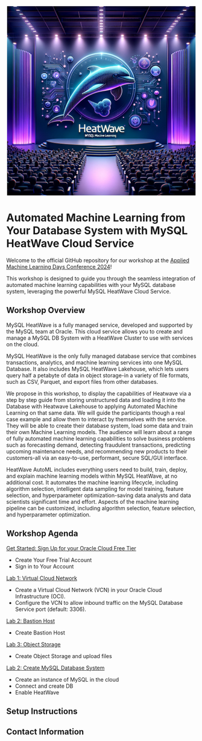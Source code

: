 
<div align="center">
    <img src="images/workshop_logo.webp" width="500" alt="Workshop logo">
</div>


# Automated Machine Learning from Your Database System with MySQL HeatWave Cloud Service

Welcome to the official GitHub repository for our workshop at the [Applied Machine Learning Days Conference 2024](https://www.appliedmldays.org/)!

This workshop is designed to guide you through the seamless integration of automated machine learning capabilities with your MySQL database system, leveraging the powerful MySQL HeatWave Cloud Service.


## Workshop Overview

MySQL HeatWave is a fully managed service, developed and supported by the MySQL team at Oracle. This cloud service allows you to create and manage a MySQL DB System with a HeatWave Cluster to use with services on the cloud.

MySQL HeatWave is the only fully managed database service that combines transactions, analytics, and machine learning services into one MySQL Database. It also includes MySQL HeatWave Lakehouse, which lets users query half a petabyte of data in object storage-in a variety of file formats, such as CSV, Parquet, and export files from other databases.

We propose in this workshop, to display the capabilities of Heatwave via a step by step guide from storing unstructured data and loading it into the Database with Heatwave Lakehouse to applying Automated Machine Learning on that same data.
We will guide the participants though a real case example and allow them to interact by themselves with the service. They will be able to create their database system, load some data and train their own Machine Learning models.
The audience will learn about a range of fully automated machine learning capabilities to solve business problems such as forecasting demand, detecting fraudulent transactions, predicting upcoming maintenance needs, and recommending new products to their customers-all via an easy-to-use, performant, secure SQL/GUI interface.

HeatWave AutoML includes everything users need to build, train, deploy, and explain machine learning models within MySQL HeatWave, at no additional cost. It automates the machine learning lifecycle, including algorithm selection, intelligent data sampling for model training, feature selection, and hyperparameter optimization-saving data analysts and data scientists significant time and effort. Aspects of the machine learning pipeline can be customized, including algorithm selection, feature selection, and hyperparameter optimization.

## Workshop Agenda

[Get Started: Sign Up for your Oracle Cloud Free Tier](get_started/README.md)

- Create Your Free Trial Account
- Sign in to Your Account

[Lab 1: Virtual Cloud Network](vcn/README.md)

- Create a Virtual Cloud Network (VCN) in your Oracle Cloud Infrastructure (OCI).
- Configure the VCN to allow inbound traffic on the MySQL Database Service port (default: 3306).

[Lab 2: Bastion Host](requirements/README.md)

- Create Bastion Host

[Lab 3: Object Storage](requirements/README.md)

- Create Object Storage and upload files

[Lab 2: Create MySQL Database System](mysql/README.md)

- Create an instance of MySQL in the cloud
- Connect and create DB
- Enable HeatWave

## Setup Instructions


## Contact Information


